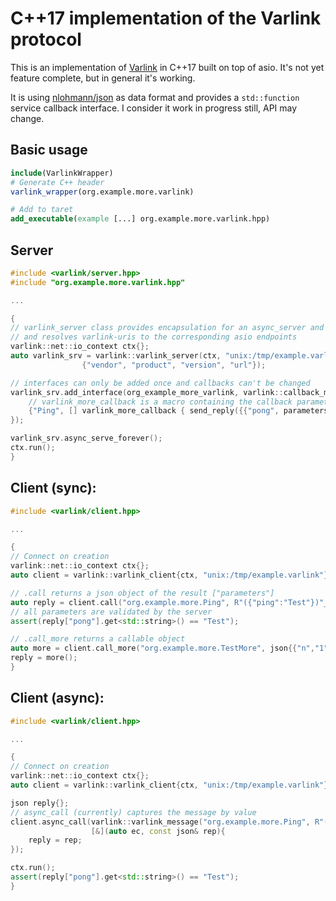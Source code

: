 # C++17 implementation of the Varlink protocol

This is an implementation of [Varlink](https://varlink.org) in C++17 built on top of asio.
It's not yet feature complete, but in general it's working.

It is using [nlohmann/json](https://github.com/nlohmann/json) as data format and provides a
`std::function` service callback interface. I consider it work in progress still, API may change.

## Basic usage

```cmake
include(VarlinkWrapper)
# Generate C++ header
varlink_wrapper(org.example.more.varlink)

# Add to taret
add_executable(example [...] org.example.more.varlink.hpp)
```

## Server

```cpp
#include <varlink/server.hpp>
#include "org.example.more.varlink.hpp"

...

{
// varlink_server class provides encapsulation for an async_server and a varlink_service
// and resolves varlink-uris to the corresponding asio endpoints
varlink::net::io_context ctx{};
auto varlink_srv = varlink::varlink_server(ctx, "unix:/tmp/example.varlink",
                {"vendor", "product", "version", "url"});

// interfaces can only be added once and callbacks can't be changed
varlink_srv.add_interface(org_example_more_varlink, varlink::callback_map{
    // varlink_more_callback is a macro containing the callback parameter list
    {"Ping", [] varlink_more_callback { send_reply({{"pong", parameters["ping"]}}, /* continues = */ false); }}
});

varlink_srv.async_serve_forever();
ctx.run();
}
```

## Client (sync):

```cpp
#include <varlink/client.hpp>

...

{
// Connect on creation
varlink::net::io_context ctx{};
auto client = varlink::varlink_client{ctx, "unix:/tmp/example.varlink"};

// .call returns a json object of the result ["parameters"]
auto reply = client.call("org.example.more.Ping", R"({"ping":"Test"})"_json);
// all parameters are validated by the server
assert(reply["pong"].get<std::string>() == "Test");

// .call_more returns a callable object
auto more = client.call_more("org.example.more.TestMore", json{{"n","1"}});
reply = more();
}
```

## Client (async):

```cpp
#include <varlink/client.hpp>

...

{
// Connect on creation
varlink::net::io_context ctx{};
auto client = varlink::varlink_client{ctx, "unix:/tmp/example.varlink"};

json reply{};
// async_call (currently) captures the message by value
client.async_call(varlink::varlink_message("org.example.more.Ping", R"({"ping":"Test"})"_json),
                  [&](auto ec, const json& rep){
    reply = rep;
});

ctx.run();
assert(reply["pong"].get<std::string>() == "Test");
}
```
